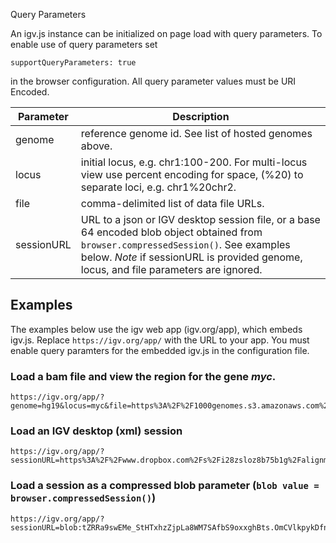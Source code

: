 <p class="page-title">Query Parameters</p>

An igv.js instance can be initialized on page load with query parameters.  To enable use of query parameters set  

```supportQueryParameters: true``` 

in the browser configuration.  All query parameter values must be URI Encoded.

Parameter | Description
--------- | -----------
genome | reference genome id.  See list of hosted genomes above.
locus | initial locus, e.g. chr1:100-200.  For multi-locus view use percent encoding for space, (%20) to separate loci,  e.g. chr1%20chr2.
file | comma-delimited list of data file URLs.
sessionURL | URL to a json or IGV desktop session file, or a base 64 encoded blob object obtained from ```browser.compressedSession()```.  See examples below.  *Note* if sessionURL is provided genome, locus, and file parameters are ignored.


## Examples

The examples below use the igv web app (igv.org/app), which embeds igv.js.  Replace ```https://igv.org/app/``` with the URL to your app.  You must enable query paramters for the embedded igv.js in the configuration file.  

### Load a bam file and view the region for the gene _myc_.
```
https://igv.org/app/?genome=hg19&locus=myc&file=https%3A%2F%2F1000genomes.s3.amazonaws.com%2Fphase3%2Fdata%2FHG01879%2Fexome_alignment%2FHG01879.mapped.ILLUMINA.bwa.ACB.exome.20120522.bam
```

### Load an IGV desktop (xml) session
```
https://igv.org/app/?sessionURL=https%3A%2F%2Fwww.dropbox.com%2Fs%2Fi28zsloz8b75b1g%2Falignments_session.xml%3Fdl%3D0
```

### Load a session as a compressed blob parameter  (```blob value =  browser.compressedSession()```)
```
https://igv.org/app/?sessionURL=blob:tZRRa9swEMe_StHTxhzZjpLa8WM7SAfbS9oxxghBts.OmCVlkpykDfnuPbl2WFlXtpaGEMLd6X66u__pQAxUYEAVQLIDESXJyLpmKQmI4hJt5KqVXJ29my8u1ywNve89OituHf.6.OzDndvYLAwto2XLG7QXP2lrR4Aho5hyye.04jtLCy1DUW9pbjQvhbJOuNYB1aYOa1Bagg0t_OoQ3Q.tOJKEKmH_9iT8CqQVt07nXJUvBCKBDoQuO1dKO.6EVjb0uS8w96cSNHV7R.s7cgxIo4vWkuwHKdYmzeJxEiRsEkzYZNT9n7BgNo3JMiC1g_01NFB06fy4nj2BfryKH.GX75dYmlUbkqm2aY4IdQZL8dQDcbcbH4QNaTsZBESbEgzJsMJklpzPWMwm6fmYxdMEPrAoRWno641Qygc508IxOJzUMo.iOBpjktY0_9vBOIqioXsldzzss4W8EbWSoNxgobxxq3yHTLl6UObHKzqO4mmUxCmdXyxoo3erQm_B8BpoYbh8hZTe9F7.xyuv0kZyh1frL9uP5YTwIaKBx31.WR.sbk0BNw8AnxRtaxD1GvEsinAL.gM3XiVXvWeKjl4Z7DkJLKBCLZ3NUXv297rwoen0.CJpPLlcmNFTqNXGQTms1OuejH.DUJf7mW2FFblohLv9hky98zsTYKFSb3mObc0qRMKpbV5H.PmjeY8m.7einhraoJHTI4M2yfcLvcPVnnoSBjow_tTwxGipLVaHkd00lsfl8R4-
```  



